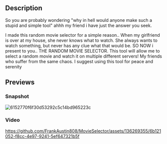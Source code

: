 ## Description

So you are probably wondering "why in hell would anyone make such a stupid and simple tool" ahhh my friend i have just the answer you seek. 

I made this random movie selector for a simple reason.. When my girlfriend is over at my house, she never knows what to watch. She always wants to watch something, but never has any clue what that would be. SO NOW i present to you.. THE RANDOM MOVIE SELECTOR. This tool will allow me to select a random movie and watch it on multiple different servers! My friends who suffer from the same chaos. I suggest using this tool for peace and serenity

## Previews
### Snapshot
![6152770f6f30d53292c5c14bd965223c](https://github.com/FrankAustin808/MovieSelector/assets/136269355/877bbbb7-86af-4b00-ae40-3507c6384b18)

### Video
https://github.com/FrankAustin808/MovieSelector/assets/136269355/6b121052-f8cc-4e97-9241-5ef647321b5f

